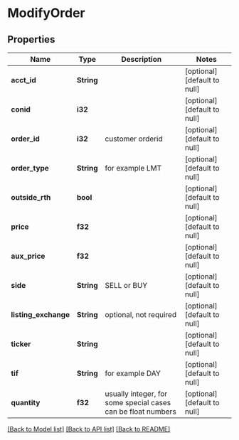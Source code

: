 # ModifyOrder

## Properties
Name | Type | Description | Notes
------------ | ------------- | ------------- | -------------
**acct_id** | **String** |  | [optional] [default to null]
**conid** | **i32** |  | [optional] [default to null]
**order_id** | **i32** | customer orderid | [optional] [default to null]
**order_type** | **String** | for example LMT | [optional] [default to null]
**outside_rth** | **bool** |  | [optional] [default to null]
**price** | **f32** |  | [optional] [default to null]
**aux_price** | **f32** |  | [optional] [default to null]
**side** | **String** | SELL or BUY | [optional] [default to null]
**listing_exchange** | **String** | optional, not required | [optional] [default to null]
**ticker** | **String** |  | [optional] [default to null]
**tif** | **String** | for example DAY | [optional] [default to null]
**quantity** | **f32** | usually integer, for some special cases can be float numbers | [optional] [default to null]

[[Back to Model list]](../README.md#documentation-for-models) [[Back to API list]](../README.md#documentation-for-api-endpoints) [[Back to README]](../README.md)


